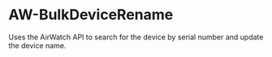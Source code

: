 # AW-BulkDeviceRename
Uses the AirWatch API to search for the device by serial number and update the device name.
